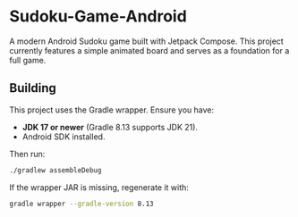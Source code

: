 # Sudoku-Game-Android

A modern Android Sudoku game built with Jetpack Compose. This project currently features a simple animated board and serves as a foundation for a full game.

## Building

This project uses the Gradle wrapper. Ensure you have:

- **JDK 17 or newer** (Gradle 8.13 supports JDK 21).
- Android SDK installed.

Then run:

```bash
./gradlew assembleDebug
```

If the wrapper JAR is missing, regenerate it with:

```bash
gradle wrapper --gradle-version 8.13
```
